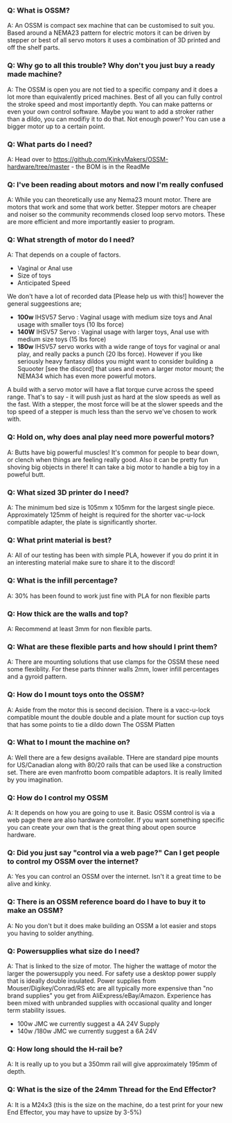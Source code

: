 ### Q: What is OSSM? 

A: An OSSM is compact sex machine that can be customised to suit you.  Based around a NEMA23 pattern for electric motors it can be driven by stepper or best of all servo motors it uses a combination of 3D printed and off the shelf parts. 

### Q: Why go to all this trouble?  Why don't you just buy a ready made machine? 

A: The OSSM is open you are not tied to a specific company and it does a lot more than equivalently priced machines.  Best of all you can fully control the stroke speed and most importantly depth.  You can make patterns or even your own control software.  Maybe you want to add a stroker rather than a dildo, you can modifiy it to do that.  Not enough power? You can use a bigger motor up to a certain point. 

### Q: What parts do I need? 

A: Head over to https://github.com/KinkyMakers/OSSM-hardware/tree/master - the BOM is in the ReadMe
  
### Q: I've been reading about motors and now I'm really confused
  
A: While you can theoretically use any Nema23 mount motor.  There are motors that work and some that work better.  Stepper motors are cheaper and noiser so the community recommends closed loop servo motors.  These are more efficient and more importantly easier to program.  

### Q:  What strength of  motor do I need? 
  
A: That depends on a couple of factors.  
- Vaginal or Anal use
- Size of toys
- Anticipated Speed
  
We don't have a lot of recorded data [Please help us with this!] however the general suggeestions are;
- **100w** IHSV57 Servo : Vaginal usage with medium size toys and Anal usage with smaller toys (10 lbs force)
- **140W** IHSV57 Servo : Vaginal usage with larger toys, Anal use with medium size toys (15 lbs force)
- **180w** IHSV57 servo works with a wide range of toys for vaginal or anal play, and really packs a punch (20 lbs force). However if you like seriously heavy fantasy dildos you might want to consider building a Squooter [see the discord] that uses and even a larger motor mount; the NEMA34 which has even more powerful motors.

A build with a servo motor will have a flat torque curve across the speed range. That's to say - it will push just as hard at the slow speeds as well as the fast. 
  With a stepper, the most force will be at the slower speeds and the top speed of a stepper is much less than the servo we've chosen to work with. 
  
### Q: Hold on, why does anal play need more powerful motors? 
A: Butts have big powerful muscles! It's common for people to bear down, or clench when things are feeling really good. Also it can be pretty fun shoving big objects in there! It can take a big motor to handle a big toy in a poweful butt.

### Q: What sized 3D printer do I need? 
A: The minimum bed size is 105mm x 105mm for the largest single piece. Approximately 125mm of height is required for the shorter vac-u-lock compatible adapter, the plate is significantly shorter. 

### Q: What print material is best?
A: All of our testing has been with simple PLA, however if you do print it in an interesting material make sure to share it to the discord!

### Q: What is the infill percentage? 
A: 30% has been found to work just fine with PLA for non flexible parts 

### Q: How thick are the walls and top?
A: Recommend at least 3mm for non flexible parts. 

### Q: What are these flexible parts and how should I print them?
A: There are mounting solutions that use clamps for the OSSM these need some flexiblity.  For these parts thinner walls 2mm, lower infill percentages and a gyroid pattern. 

### Q: How do I mount toys onto the OSSM? 
A: Aside from the motor this is second decision.  There is a vacc-u-lock compatible mount the double double and a plate mount for suction cup toys that has some points to tie a dildo down The OSSM Platten

### Q: What to I mount the machine on?  
A: Well there are a few designs available.  THere are standard pipe mounts for US/Canadian along with 80/20 rails that can be used like a construction set.  There are even manfrotto boom compatible adaptors.  It is really limited by you imagination. 

### Q: How do I control my OSSM 
A: It depends on how you are going to use it.  Basic OSSM control is via a web page there are also hardware controller.  If you want something specific you can create your own that is the great thing about open source hardware.

### Q: Did you just say "control via a web page?"  Can I get people to control my OSSM over the internet?
A: Yes you can control an OSSM over the internet.  Isn't it a great time to be alive and kinky.  

### Q: There is an OSSM reference board do I have to buy it to make an OSSM? 
A: No you don't but it does make building an OSSM a lot easier and stops you having to solder anything.  

### Q: Powersupplies what size do I need?
A: That is linked to the size of motor.  The higher the wattage of motor the larger the powersupply you need.  For safety use a desktop power supply that is ideally double insulated. Power supplies from Mouser/Digikey/Conrad/RS etc are all typically more expensive than "no brand supplies" you get from AliExpress/eBay/Amazon. Experience has been mixed with unbranded supplies with occasional quality and longer term stability issues.  

- 100w JMC we currently suggest a 4A 24V Supply
- 140w /180w JMC we currently suggest a 6A 24V

### Q: How long should the H-rail be?
A: It is really up to you but a 350mm rail will give approximately 195mm of depth.  

### Q: What is the size of the 24mm Thread for the End Effector?
A: It is a M24x3 (this is the size on the machine, do a test print for your new End Effector, you may have to upsize by 3-5%)

